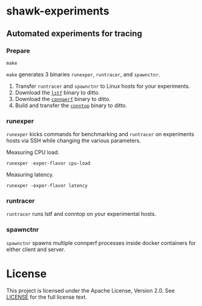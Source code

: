 # shawk-experiments

## Automated experiments for tracing

### Prepare

```shell-session
make
```

`make` generates 3 binaries `runexper`, `runtracer`, and `spawnctnr`.

1. Transfer `runtracer` and `spawnctnr` to Linux hosts for your experiments.
1. Download the [`lstf`](https://github.com/yuuki/lstf) binary to ditto.
1. Download the [`connperf`](https://github.com/yuuki/connperf/releases) binary to ditto.
1. Build and transfer the [`conntop`](https://github.com/yuuki/go-conntracer-bpf/) binary to ditto.

### runexper

`runexper` kicks commands for benchmarking and `runtracer` on experiments hosts via SSH while changing the various parameters.

Measuring CPU load.

```shell-session
runexper -exper-flavor cpu-load
```

Measuring latency.

```shell-session
runexper -exper-flavor latency
```

### runtracer

`runtracer` runs lstf and conntop on your experimental hosts.

### spawnctnr

`spawnctnr` spawns multiple connperf processes inside docker containers for either client and server.

# License

This project is licensed under the Apache License, Version 2.0. See [LICENSE](./LICENSE) for the full license text.
